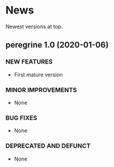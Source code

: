 # News

Newest versions at top.

## peregrine 1.0 (2020-01-06)

### NEW FEATURES

  * First mature version
  
### MINOR IMPROVEMENTS

  * None

### BUG FIXES

  * None

### DEPRECATED AND DEFUNCT

  * None

